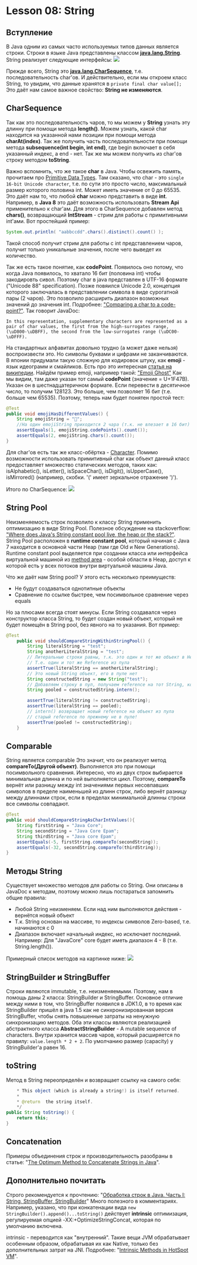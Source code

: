 # Lesson 08: String
## Вступление
В Java одним из самых часто используемых типов данных является строки. Строки в языке Java представлены классом **[java.lang.String](https://docs.oracle.com/javase/8/docs/api/java/lang/String.html)**.
String реализует следующие интерфейсы:
![](../img/string.png)

Прежде всего, String это **[java.lang.CharSequence](https://docs.oracle.com/javase/8/docs/api/java/lang/CharSequence.html)**, т.е. последовательность char'ов. И действительно, если мы откроем класс String, то увидим, что данные хранятся в ``private final char value[];``
Это даёт нам самое важное свойство: **String не изменяются**.

## CharSequence
Так как это последовательность чаров, то мы можем у **String** узнать эту длинну при помощи метода **length()**.
Можем узнать, какой char находится на указанной нами позиции при помощи метода **charAt(index)**.
Так же получить часть последовательности при помощи метода **subsequence(int begin, int end)**, где begin включает в себя указанный индекс, а end - нет. Так же мы можем получить из char'ов строку методом **toString**.

Важно вспомнить, что же такое **char** в Java.
Чтобы освежить память, прочитаем про [Primitive Data Types](https://docs.oracle.com/javase/tutorial/java/nutsandbolts/datatypes.html). Там сказано, что char - это ``single 16-bit Unicode character``, т.е. по сути это просто число, максимальный размер которого половина int. Может иметь значение от 0 до 65535.
Это даёт нам то, что любой **char** можно представить в виде **int**.
Например, в **Java 8** это даёт возможность использовать **Stream Api** применительно к char'ам. Для этого в CharSequence добавлен метод **chars()**, возвращающий **IntStream** - стрим для работы с примитивными int'ами. Вот простейший пример:
```java
System.out.println( "aabbccdd".chars().distinct().count() );
```
Такой способ получит стрим для работы с int представлением чаров, получит только уникальные значения, после чего выведет их количество.

Так же есть такое понятие, как **codePoint**. Появилось оно потому, что когда Java появилось, то хватало 16 бит (половина int) чтобы закодировть сивол. Поэтому char в java представлен в UTF-16 формате ("Unicode 88" specification). Позже повяился Unicode 2.0, концепция которого заключалась в представлении символа в виде сурогатной пары (2 чаров). Это позволило расширить диапазон возможных значений до значения int.
Подробнее: ["Comparing a char to a code-point?"](https://stackoverflow.com/questions/1029897/comparing-a-char-to-a-code-point).
Так говорит JavaDoc:
```
In this representation, supplementary characters are represented as a pair of char values, the first from the high-surrogates range, (\uD800-\uDBFF), the second from the low-surrogates range (\uDC00-\uDFFF).
```

На стандартных алфавитах довольно трудно (а может даже нельзя) воспроизвести это. Но символы буквами и цифрами не заканчиваются.
В японии придумали такую сложную для кодировок штуку, как **emoji** - язык идеограмм и смайликов. Есть про это интересная [статья на википедии](https://ru.wikipedia.org/wiki/%D0%AD%D0%BC%D0%BE%D0%B4%D0%B7%D0%B8).
Найдём пример emoji, например такой: ["Emoji Ghost"](https://emojipedia.org/ghost/)
Как мы видим, там даже указан тот самый **codePoint** (значение = U+1F47B).
Указан он в шестнадцатеричном формате. Если перевести в десятичное число, то получим 128123. Это больше, чем позволяет 16 бит (т.е. больше чем 65535). Поэтому, теперь нам будет понятен простой тест:
```java
@Test
public void emojiHasDifferentValues() {
	String emojiString = "👻";
	//На один emojiString приходится 2 чара (т.к. не влезает в 16 бит)
	assertEquals(1, emojiString.codePoints().count());
	assertEquals(2, emojiString.chars().count());
}
```
Для char'ов есть так же класс-обёртка - [Character](https://docs.oracle.com/javase/8/docs/api/java/lang/Character.html). Помимо возможности использовать примитивный char как объект данный класс предоставляет множество статических методов, таких как: isAlphabetic(), isLetter(), isSpaceChar(), isDigit(), isUpperCase(), isMirrored() (например, скобки. '(' имеет зеркальное отражение ')').


Итого по CharSequence:
![](../img/charSequence.png)

## String Pool
Неизменяемость строк позволило к классу String применить оптимизацию в виде String Pool.
Полезное обсуждение на stackoverflow: ["Where does Java's String constant pool live, the heap or the stack?"](https://stackoverflow.com/questions/4918399/where-does-javas-string-constant-pool-live-the-heap-or-the-stack).
String Pool расположен в **runtime constant pool**, который начиная с Java 7 находится в основной части Heap (там где Old и New Generations).
Runtime constant pool выделяется при создании класса или интерфейса виртуальной машиной из [method area](http://docs.oracle.com/javase/specs/jvms/se8/html/jvms-2.html#jvms-2.5.4) - особой области в Heap, доступ к которой есть у всех потоков внутри виртуальной машины Java.

Что же даёт нам String pool? У этого есть несколько преимуществ:
- Не будут создаваться однотипные объекты
- Сравнение по ссылке быстрее, чем посимвольное сравнение через equals

Но за плюсами всегда стоят минусы. Если String создавался через конструктор класса String, то будет создан новый объект, который не будет помещён в String pool, без явного на то указания. Вот пример:
```java
@Test
	public void shouldCompareStringWithinStringPool() {
		String literalString = "test";
		String anotherLiteralString = "test";
		// Литеральные строки равны, т.к. это один и тот же объект в Heap
        // Т.е. один и тот же Reference из пула
		assertTrue(literalString == anotherLiteralString);
		// Это новый String объект, его в пуле нет
		String constructedString = new String("test");
		// Добавляем строку в пул, получаем reference на тот String, который в пуле
		String pooled = constructedString.intern();

		assertTrue(literalString != constructedString);
		assertTrue(literalString == pooled);
		// intern() возвращает новый reference на объект из пула
        // старый reference по прежнему не в пуле!
		assertTrue(pooled != constructedString);
	}
```
## Comparable
String является comparable
Это значит, что он реализует метод **compareTo(Другой объект)**.
Выполняется это при помощи посимвольного сравнения.
Интересно, что из двух строк выбирается минимальная длинна и по ней выполняется цикл.
Поэтому, **compareTo** вернёт или разницу между int значениями первых несовпавших символов в пределе наименьшей из длинн строк, либо вернёт разницу между длиннами строк, если в пределах минимальной длинны строки все символы совпадают.

```java
@Test
public void shouldCompareStringAsCharIntValues(){
	String firstString = "Java Core";
	String secondString = "Java Core Epam";
	String thirdString = "Java core Epam";
	assertEquals(-5, firstString.compareTo(secondString));
	assertEquals(-32, secondString.compareTo(thirdString));
}
```

## Методы String
Существует множество методов для работы со String. Они описаны в JavaDoc к методам, поэтому можно лишь постараться запомнить общие правила:
- Любой String неизменяем. Если над ним выполняются действия - вернётся новый объект
- Т.к. String основан на массиве, то индексы символов Zero-based, т.е. начинаются с 0
- Диапазон включает начальный индекс, но исключает последний.
Например: Для "JavaCore" core будет иметь диапазон 4 - 8 (т.е. String.length()).

Примерный список методов на картинке ниже:
![](../img/StringMethods.png)

## StringBuilder и StringBuffer
Строки являются immutable, т.е. неизменяемыми. Поэтому, нам в помощь даны 2 класса: StringBuilder и StringBuffer. Основное отличие между ними в том, что StringBuffer появился в JDK1.0, в то время как StringBuilder пришёл в java 1.5 как не синхронизированная версия StringBuffer, чтобы снять повышенные затраты на ненужную синхронизацию методов.
Оба эти классы являются реализацией абстрактного класса **AbstractStringBuilder** - A mutable sequence of characters. Внутри хранится массив чаров, который расширяется по правилу: ```value.length * 2 + 2```.
По умолчанию размер (capacity) у StringBuilder'а равен 16.

## toString
Метод в String переопределён и возвращает ссылку на самого себя:
```java
    * This object (which is already a string!) is itself returned.
    *
    * @return  the string itself.
    */
public String toString() {
	return this;
}
```

## Concatenation
Примеры объединения строк и производительность разобраны в статье:
"[The Optimum Method to Concatenate Strings in Java](http://www.rationaljava.com/2015/02/the-optimum-method-to-concatenate.html?m=1)".

## Дополнительно почитать
Строго рекомендуется к прочтению:
"[Обработка строк в Java. Часть I: String, StringBuffer, StringBuilder](https://habrahabr.ru/post/260767/)"
Много полезного в комментариях. Например, указано, что при конкатенации вида ```new StringBuilder().append()...toString()``` действует **intrinsic** оптимизация, регулируемая опцией -XX:+OptimizeStringConcat, которая по умолчанию включена.

intrinsic - переводится как "внутренний". Такие вещи JVM обрабатывает особенным образом, обрабатывая их как Native, только без дополнительных затрат на JNI.
Подробнее: "[Intrinsic Methods in HotSpot VM](https://www.slideshare.net/RednaxelaFX/green-teajug-hotspotintrinsics02232013)".